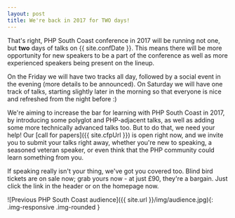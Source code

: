 ```yaml
---
layout: post
title: We're back in 2017 for TWO days!
---
```


That's right, PHP South Coast conference in 2017 will be running not one, but **two** days of talks on {{ site.confDate }}. This means there will be more opportunity for new speakers to be a part of the conference as well as more experienced speakers being present on the lineup.

On the Friday we will have two tracks all day, followed by a social event in the evening (more details to be announced). On Saturday we will have one track of talks, starting slightly later in the morning so that everyone is nice and refreshed from the night before :)

We're aiming to increase the bar for learning with PHP South Coast in 2017, by introducing some polyglot and PHP-adjacent talks, as well as adding some more technically advanced talks too. But to do that, we need your help! Our [call for papers]({{ site.cfpUrl }}) is open right now, and we invite you to submit your talks right away, whether you're new to speaking, a seasoned veteran speaker, or even think that the PHP community could learn something from you.

If speaking really isn't your thing, we've got you covered too. Blind bird tickets are on sale now; grab yours now - at just £90, they're a bargain. Just click the link in the header or on the homepage now.

![Previous PHP South Coast audience]({{ site.url }}/img/audience.jpg){: .img-responsive .img-rounded }
